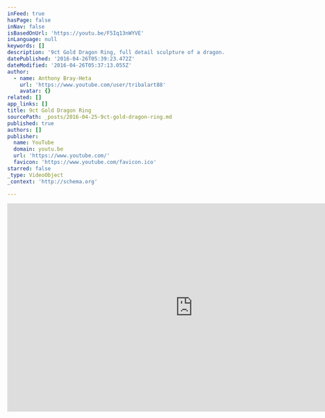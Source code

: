 ```yaml
---
inFeed: true
hasPage: false
inNav: false
isBasedOnUrl: 'https://youtu.be/F5Iq13nWYVE'
inLanguage: null
keywords: []
description: '9ct Gold Dragon Ring, full detail sculpture of a dragon. Place your order today and be sure to contact me with your finger size for a custom made fit? http://bit.ly/1Taucky'
datePublished: '2016-04-26T05:39:23.472Z'
dateModified: '2016-04-26T05:37:13.055Z'
author:
  - name: Anthony Bray-Heta
    url: 'https://www.youtube.com/user/tribalart88'
    avatar: {}
related: []
app_links: []
title: 9ct Gold Dragon Ring
sourcePath: _posts/2016-04-25-9ct-gold-dragon-ring.md
published: true
authors: []
publisher:
  name: YouTube
  domain: youtu.be
  url: 'https://www.youtube.com/'
  favicon: 'https://www.youtube.com/favicon.ico'
starred: false
_type: VideoObject
_context: 'http://schema.org'

---
```

<iframe src="https://cdn.embedly.com/widgets/media.html?src=https%3A%2F%2Fwww.youtube.com%2Fembed%2FF5Iq13nWYVE%3Ffeature%3Doembed&amp;url=https%3A%2F%2Fwww.youtube.com%2Fwatch%3Fv%3DF5Iq13nWYVE%26feature%3Dyoutu.be&amp;image=https%3A%2F%2Fi.ytimg.com%2Fvi%2FF5Iq13nWYVE%2Fhqdefault.jpg&amp;key=b7d04c9b404c499eba89ee7072e1c4f7&amp;type=text%2Fhtml&amp;schema=youtube" width="854" height="480" scrolling="no" frameborder="0" allowfullscreen="" style=""></iframe>